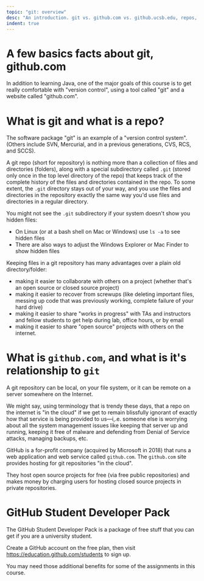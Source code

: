 ```yaml
---
topic: "git: overview"
desc: "An introduction. git vs. github.com vs. github.ucsb.edu, repos, etc."
indent: true
---
```


# A few basics facts about git, github.com

In addition to learning Java, one of the major goals of this course is to get really comfortable 
with "version control", using a tool called "git" and a website called "github.com". 



# What is git and what is a repo?

The software package "git" is an example of a "version control system". (Others include SVN, Mercurial, and in a previous generations, CVS, RCS, and SCCS).

A git repo (short for repository) is nothing more than a collection of files and directories (folders), along with a special subdirectory called `.git` (stored only once in the top level directory of the repo) that keeps track of the complete history of the files and directories contained in the repo. To some extent, the `.git` directory stays out of your way, and you use the files and directories in the repository exactly the same way you'd use files and directories in a regular directory.

You might not see the `.git` subdirectory if your system doesn't show you hidden files:
* On Linux (or at a bash shell on Mac or Windows) use `ls -a` to see hidden files
* There are also ways to adjust the Windows Explorer or Mac Finder to show hidden files

Keeping files in a git repository has many advantages over a plain old directory/folder:

-   making it easier to collaborate with others on a project (whether that's an open source or closed source project)
-   making it easier to recover from screwups (like deleting important files, messing up code that was previously working, complete failure of your hard drive)
-   making it easier to share "works in progress" with TAs and instructors and fellow students to get help during lab, office hours, or by email
-   making it easier to share "open source" projects with others on the internet.

# What is `github.com`, and what is it's relationship to `git`

A git repository can be local, on your file system, or it can be
remote on a server somewhere on the Internet. 

We might say, using
terminology that is trendy these days, that a repo on the internet is
"in the cloud" if we get to remain blissfully ignorant of exactly how
that service is being provided to us&mdash;i,.e. someone else is worrying
about all the system management issues like keeping that server up and
running, keeping it free of malware and defending from Denial of
Service attacks, managing backups, etc.

GitHub is a for-profit company (acquired by Microsoft in 2018)   that runs a web application and
web service
called `github.com`. The `github.com` site provides hosting for git
repositories "in the cloud". 

They host open source
projects for free (via free public repositories) and makes money by
charging users for hosting closed source projects in private
repositories.   

# GitHub Student Developer Pack

The GitHub Student Developer Pack is a package of free stuff that you can get if you are a university student.

Create a GitHub account on the free plan, then visit <https://education.github.com/students> to sign up.

You may need those additional benefits for some of the assignments in this course.

